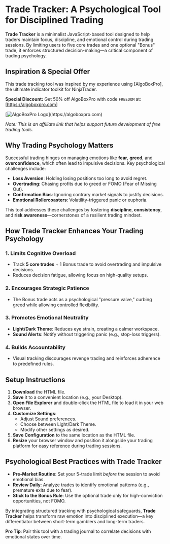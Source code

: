 # Trade Tracker: A Psychological Tool for Disciplined Trading

**Trade Tracker** is a minimalist JavaScript-based tool designed to help traders maintain focus, discipline, and emotional control during trading sessions. By limiting users to five core trades and one optional "Bonus" trade, it enforces structured decision-making—a critical component of trading psychology.

## Inspiration & Special Offer

This trade tracking tool was inspired by my experience using [AlgoBoxPro], the ultimate indicator toolkit for NinjaTrader. 

**Special Discount:** Get 50% off AlgoBoxPro with code `FREEDOM` at:  
[https://algoboxpro.com]  

[![AlgoBoxPro Logo]([https://algoboxpro.com/logo.png](https://static.wixstatic.com/media/6e5e49_4441b60c6e504ec79a3b2dc49c0cb5bf~mv2.png/v1/fill/w_294,h_302,al_c,q_85,usm_0.66_1.00_0.01,enc_avif,quality_auto/METAL2-removebg.png))](https://algoboxpro.com)

*Note: This is an affiliate link that helps support future development of free trading tools.*

## Why Trading Psychology Matters

Successful trading hinges on managing emotions like **fear**, **greed**, and **overconfidence**, which often lead to impulsive decisions. Key psychological challenges include:

- **Loss Aversion**: Holding losing positions too long to avoid regret.
- **Overtrading**: Chasing profits due to greed or FOMO (Fear of Missing Out).
- **Confirmation Bias**: Ignoring contrary market signals to justify decisions.
- **Emotional Rollercoasters**: Volatility-triggered panic or euphoria.

This tool addresses these challenges by fostering **discipline**, **consistency**, and **risk awareness**—cornerstones of a resilient trading mindset.

## How Trade Tracker Enhances Your Trading Psychology

### 1. **Limits Cognitive Overload**
   - Track **5 core trades** + 1 Bonus trade to avoid overtrading and impulsive decisions.
   - Reduces decision fatigue, allowing focus on high-quality setups.

### 2. **Encourages Strategic Patience**
   - The Bonus trade acts as a psychological "pressure valve," curbing greed while allowing controlled flexibility.

### 3. **Promotes Emotional Neutrality**
   - **Light/Dark Theme**: Reduces eye strain, creating a calmer workspace.
   - **Sound Alerts**: Notify without triggering panic (e.g., stop-loss triggers).

### 4. **Builds Accountability**
   - Visual tracking discourages revenge trading and reinforces adherence to predefined rules.

## Setup Instructions

1. **Download** the HTML file.
2. **Save** it to a convenient location (e.g., your Desktop).
3. **Open File Explorer** and double-click the HTML file to load it in your web browser.
4. **Customize Settings**:
   - Adjust Sound preferences.
   - Choose between Light/Dark Theme.
   - Modify other settings as desired.
5. **Save Configuration** to the same location as the HTML file.
6. **Resize** your browser window and position it alongside your trading platform for easy reference during trading sessions.

## Psychological Best Practices with Trade Tracker

- **Pre-Market Routine**: Set your 5-trade limit *before* the session to avoid emotional bias.
- **Review Daily**: Analyze trades to identify emotional patterns (e.g., premature exits due to fear).
- **Stick to the Bonus Rule**: Use the optional trade only for high-conviction opportunities, not FOMO.

By integrating structured tracking with psychological safeguards, **Trade Tracker** helps transform raw emotion into disciplined execution—a key differentiator between short-term gamblers and long-term traders.

**Pro Tip**: Pair this tool with a trading journal to correlate decisions with emotional states over time.
